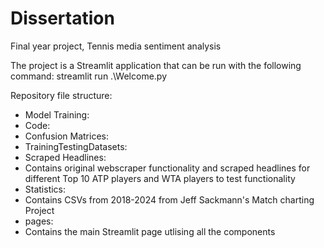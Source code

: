 # Dissertation
Final year project, Tennis media sentiment analysis

The project is a Streamlit application that can be run with the following command:
streamlit run .\Welcome.py

Repository file structure:
-  Model Training:
  - Code:
  - Confusion Matrices:
  - TrainingTestingDatasets:
-  Scraped Headlines:
-  Contains original webscraper functionality and scraped headlines for     
    different Top 10 ATP players and WTA players to test functionality
-  Statistics:
  - Contains CSVs from 2018-2024 from Jeff Sackmann's Match charting Project
-  pages:
  - Contains the main Streamlit page utlising all the components
